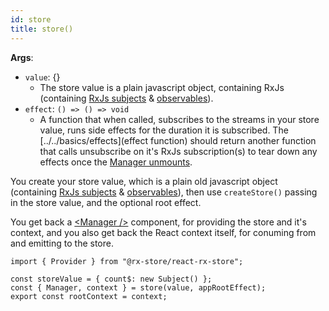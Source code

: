 ```yaml
---
id: store
title: store()
---
```


**Args**:

- `value`: {}
  - The store value is a plain javascript object, containing RxJs (containing [RxJs subjects](../../basics/subjects) & [observables](../../basics/observables)).
- `effect`: `() => () => void`
  - A function that when called, subscribes to the streams in your store value, runs side effects for the duration it is subscribed. The [../../basics/effects](effect function) should return another function that calls unsubscribe on it's RxJs subscription(s) to tear down any effects once the [Manager unmounts](./manager).

You create your store value, which is a plain old javascript object (containing [RxJs subjects](../../basics/subjects) & [observables](../../basics/observables)), then use `createStore()` passing in the store value, and the optional root effect.

You get back a [&lt;Manager /&gt;](./manager) component, for providing the store and it's context, and you also get back the React context itself, for conuming from and emitting to the store.

```tsx
import { Provider } from "@rx-store/react-rx-store";

const storeValue = { count$: new Subject() };
const { Manager, context } = store(value, appRootEffect);
export const rootContext = context;
```
